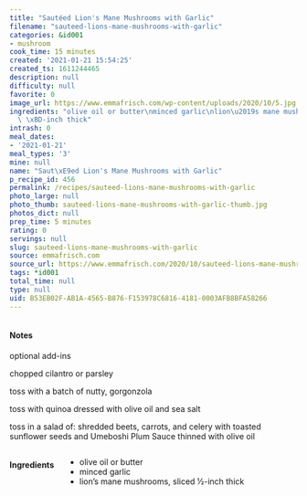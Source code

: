```yaml
---
title: "Sautéed Lion's Mane Mushrooms with Garlic"
filename: "sauteed-lions-mane-mushrooms-with-garlic"
categories: &id001
- mushroom
cook_time: 15 minutes
created: '2021-01-21 15:54:25'
created_ts: 1611244465
description: null
difficulty: null
favorite: 0
image_url: https://www.emmafrisch.com/wp-content/uploads/2020/10/5.jpg
ingredients: "olive oil or butter\nminced garlic\nlion\u2019s mane mushrooms, sliced\
  \ \xBD-inch thick"
intrash: 0
meal_dates:
- '2021-01-21'
meal_types: '3'
mine: null
name: "Saut\xE9ed Lion's Mane Mushrooms with Garlic"
p_recipe_id: 456
permalink: /recipes/sauteed-lions-mane-mushrooms-with-garlic
photo_large: null
photo_thumb: sauteed-lions-mane-mushrooms-with-garlic-thumb.jpg
photos_dict: null
prep_time: 5 minutes
rating: 0
servings: null
slug: sauteed-lions-mane-mushrooms-with-garlic
source: emmafrisch.com
source_url: https://www.emmafrisch.com/2020/10/sauteed-lions-mane-mushrooms-with-garlic.html
tags: *id001
total_time: null
type: null
uid: B53EB02F-AB1A-4565-B876-F153978C6816-4181-0003AFB8BFA58266
---
```

<div class="large-8 medium-7 columns" id="writeup">		<div id="notes"><h4>Notes</h4>
<div class="box box-notes"><p>optional add-ins</p>
<p>chopped cilantro or parsley</p>
<p>toss with a batch of nutty, gorgonzola</p>
<p>toss with quinoa dressed with olive oil and sea salt</p>
<p>toss in a salad of: shredded beets, carrots, and celery with toasted sunflower seeds and Umeboshi Plum Sauce thinned with olive oil</p>
</div></div>	</div><!-- #writeup -->
</div><!-- #row-one -->
<div class="row" id="row-two">	<div class="medium-4 small-5 columns" id="ingredients"><h4>Ingredients</h4><div class="box box-ingredients content"><ul>
<li>olive oil or butter</li>
<li>minced garlic</li>
<li>lion’s mane mushrooms, sliced ½-inch thick</li>
</ul>
</div>	</div>	<div class="medium-6 small-7 columns" id="directions">	</div>